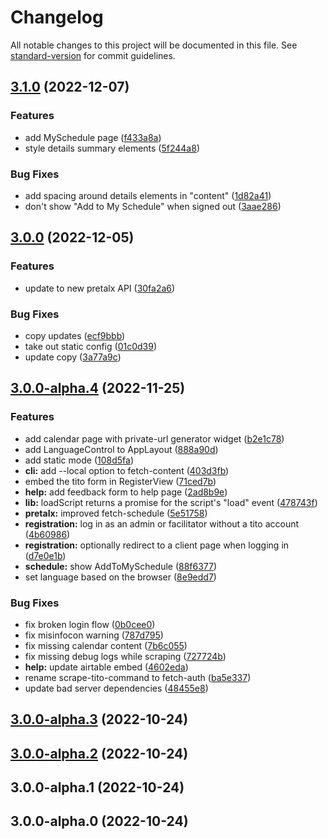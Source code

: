 # Changelog

All notable changes to this project will be documented in this file. See [standard-version](https://github.com/conventional-changelog/standard-version) for commit guidelines.

## [3.1.0](https://github.com/digitalinteraction/mozfest/compare/v3.0.0...v3.1.0) (2022-12-07)


### Features

* add MySchedule page ([f433a8a](https://github.com/digitalinteraction/mozfest/commit/f433a8ad45205a1f2e189c32a28b77efedda0db3))
* style details summary elements ([5f244a8](https://github.com/digitalinteraction/mozfest/commit/5f244a85d0b15726059e7f02a2e7933eec8b1c5a))


### Bug Fixes

* add spacing around details elements in "content" ([1d82a41](https://github.com/digitalinteraction/mozfest/commit/1d82a4188a0a9b07974d37150a7986c5ffb9dd42))
* don't show "Add to My Schedule" when signed out ([3aae286](https://github.com/digitalinteraction/mozfest/commit/3aae286ec6dcd9ccb67fb75d965dac4a5fd5d8c0))

## [3.0.0](https://github.com/digitalinteraction/mozfest/compare/v3.0.0-alpha.4...v3.0.0) (2022-12-05)


### Features

* update to new pretalx API ([30fa2a6](https://github.com/digitalinteraction/mozfest/commit/30fa2a602d01fd7c611ffc5c2be13c76e2307e32))


### Bug Fixes

* copy updates ([ecf9bbb](https://github.com/digitalinteraction/mozfest/commit/ecf9bbb4a3441e2ba9e8cbdfaddd34f29debf07f))
* take out static config ([01c0d39](https://github.com/digitalinteraction/mozfest/commit/01c0d3947d5f416a0017e4659afd8d81b258b5f8))
* update copy ([3a77a9c](https://github.com/digitalinteraction/mozfest/commit/3a77a9cfb6baff18a50406d3d82e5f1fc2ce65ca))

## [3.0.0-alpha.4](https://github.com/digitalinteraction/mozfest/compare/v3.0.0-alpha.3...v3.0.0-alpha.4) (2022-11-25)


### Features

* add calendar page with private-url generator widget ([b2e1c78](https://github.com/digitalinteraction/mozfest/commit/b2e1c78067fb8fa50501970f97d4a3f419011446))
* add LanguageControl to AppLayout ([888a90d](https://github.com/digitalinteraction/mozfest/commit/888a90d2e3600a3637bf1570b0f6926950f9560b))
* add static mode ([108d5fa](https://github.com/digitalinteraction/mozfest/commit/108d5fa9ab130257aac0d6c9bc7d27e5f9bb74ee))
* **cli:** add --local option to fetch-content ([403d3fb](https://github.com/digitalinteraction/mozfest/commit/403d3fb2e49e6e010d403e8173ddf05a0355d9c1))
* embed the tito form in RegisterView ([71ced7b](https://github.com/digitalinteraction/mozfest/commit/71ced7b4edabfc4ea18623abe4c127a67016d201))
* **help:** add feedback form to help page ([2ad8b9e](https://github.com/digitalinteraction/mozfest/commit/2ad8b9e4795dbb85f7e676fded61d7cbcb0a293f))
* **lib:** loadScript returns a promise for the script's "load" event ([478743f](https://github.com/digitalinteraction/mozfest/commit/478743f30747746c8fb04d2c31f4b523ae8818db))
* **pretalx:** improved fetch-schedule ([5e51758](https://github.com/digitalinteraction/mozfest/commit/5e517585b670f187c05ffffe02701a9fa7bf5e5f))
* **registration:** log in as an admin or facilitator without a tito account ([4b60986](https://github.com/digitalinteraction/mozfest/commit/4b60986b2dd5424eca34088361380d0d41f13769))
* **registration:** optionally redirect to a client page when logging in ([d7e0e1b](https://github.com/digitalinteraction/mozfest/commit/d7e0e1bd44701f4228c599e4e8f1832556d6bd04))
* **schedule:** show AddToMySchedule ([88f6377](https://github.com/digitalinteraction/mozfest/commit/88f6377ca49a5ad5d8c2ec2d72ea481553ecf8ed))
* set language based on the browser ([8e9edd7](https://github.com/digitalinteraction/mozfest/commit/8e9edd79a7697c1d442d76a0086a2a86ea5c0b70))


### Bug Fixes

* fix broken login flow ([0b0cee0](https://github.com/digitalinteraction/mozfest/commit/0b0cee0b4916e8894863b3eed28c8371b42322aa))
* fix misinfocon warning ([787d795](https://github.com/digitalinteraction/mozfest/commit/787d7959e751268db5fc6c893b4521d00841d9bb))
* fix missing calendar content ([7b6c055](https://github.com/digitalinteraction/mozfest/commit/7b6c0557c38df0a94b4edfba452bb84afdfbe370))
* fix missing debug logs while scraping ([727724b](https://github.com/digitalinteraction/mozfest/commit/727724b5c8e144a484e0559576d56b38f9885199))
* **help:** update airtable embed ([4602eda](https://github.com/digitalinteraction/mozfest/commit/4602edae2e5ecffe13c6a0d0a67bcd299a88802c))
* rename scrape-tito-command to fetch-auth ([ba5e337](https://github.com/digitalinteraction/mozfest/commit/ba5e337e8557ff53cb3fa242f0434754cf66048b))
* update bad server dependencies ([48455e8](https://github.com/digitalinteraction/mozfest/commit/48455e8adc3d335c24e07f71dea31e18505b555c))

## [3.0.0-alpha.3](https://github.com/digitalinteraction/mozfest/compare/v3.0.0-alpha.2...v3.0.0-alpha.3) (2022-10-24)

## [3.0.0-alpha.2](https://github.com/digitalinteraction/mozfest/compare/v3.0.0-alpha.1...v3.0.0-alpha.2) (2022-10-24)

## 3.0.0-alpha.1 (2022-10-24)

## 3.0.0-alpha.0 (2022-10-24)
